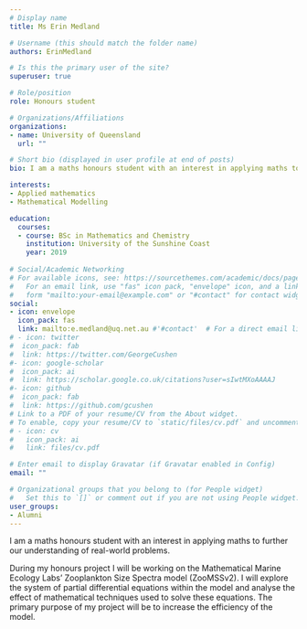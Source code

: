 ```yaml
---
# Display name
title: Ms Erin Medland

# Username (this should match the folder name)
authors: ErinMedland

# Is this the primary user of the site?
superuser: true

# Role/position
role: Honours student

# Organizations/Affiliations
organizations:
- name: University of Queensland
  url: ""

# Short bio (displayed in user profile at end of posts)
bio: I am a maths honours student with an interest in applying maths to further our understanding of real-world problems.

interests:
- Applied mathematics
- Mathematical Modelling

education:
  courses:
  - course: BSc in Mathematics and Chemistry
    institution: University of the Sunshine Coast
    year: 2019
 
# Social/Academic Networking
# For available icons, see: https://sourcethemes.com/academic/docs/page-builder/#icons
#   For an email link, use "fas" icon pack, "envelope" icon, and a link in the
#   form "mailto:your-email@example.com" or "#contact" for contact widget.
social:
- icon: envelope
  icon_pack: fas
  link: mailto:e.medland@uq.net.au #'#contact'  # For a direct email link, use "mailto:e.medland@uq.net.au".
# - icon: twitter
#  icon_pack: fab
#  link: https://twitter.com/GeorgeCushen
#- icon: google-scholar
#  icon_pack: ai
#  link: https://scholar.google.co.uk/citations?user=sIwtMXoAAAAJ
#- icon: github
#  icon_pack: fab
#  link: https://github.com/gcushen
# Link to a PDF of your resume/CV from the About widget.
# To enable, copy your resume/CV to `static/files/cv.pdf` and uncomment the lines below.
# - icon: cv
#   icon_pack: ai
#   link: files/cv.pdf

# Enter email to display Gravatar (if Gravatar enabled in Config)
email: ""

# Organizational groups that you belong to (for People widget)
#   Set this to `[]` or comment out if you are not using People widget.
user_groups:
- Alumni
---
```

I am a maths honours student with an interest in applying maths to further our understanding of real-world problems. 

During my honours project I will be working on the Mathematical Marine Ecology Labs’ Zooplankton Size Spectra model (ZooMSSv2). I will explore the system of partial differential equations within the model and analyse the effect of mathematical techniques used to solve these equations. The primary purpose of my project will be to increase the efficiency of the model. 
